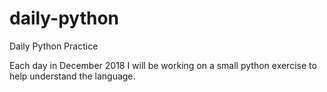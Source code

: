 # daily-python
Daily Python Practice

Each day in December 2018 I will be working on a small python exercise to help understand the language.
